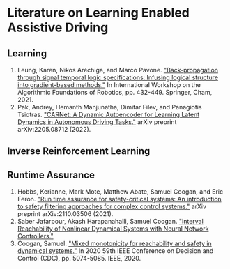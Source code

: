 # Literature on Learning Enabled Assistive Driving

## Learning

1. Leung, Karen, Nikos Aréchiga, and Marco Pavone. ["Back-propagation through signal temporal logic specifications: Infusing logical structure into gradient-based methods."](https://arxiv.org/pdf/2008.00097) In International Workshop on the Algorithmic Foundations of Robotics, pp. 432-449. Springer, Cham, 2021.
2. Pak, Andrey, Hemanth Manjunatha, Dimitar Filev, and Panagiotis Tsiotras. ["CARNet: A Dynamic Autoencoder for Learning Latent Dynamics in Autonomous Driving Tasks."](https://arxiv.org/pdf/2205.08712) arXiv preprint arXiv:2205.08712 (2022).

## Inverse Reinforcement Learning

## Runtime Assurance

1. Hobbs, Kerianne, Mark Mote, Matthew Abate, Samuel Coogan, and Eric Feron. ["Run time assurance for safety-critical systems: An introduction to safety filtering approaches for complex control systems."](https://arxiv.org/pdf/2110.03506) arXiv preprint arXiv:2110.03506 (2021).
2. Saber Jafarpour, Akash Harapanahalli, Samuel Coogan. ["Interval Reachability of Nonlinear Dynamical Systems with Neural Network Controllers."](https://github.com/gtfactslab/L4DC2023_NNControllerReachability/blob/main/Final_Manuscript_with_Proofs/2022_NNController.pdf)
3. Coogan, Samuel. ["Mixed monotonicity for reachability and safety in dynamical systems."](https://par.nsf.gov/servlets/purl/10210423) In 2020 59th IEEE Conference on Decision and Control (CDC), pp. 5074-5085. IEEE, 2020.
